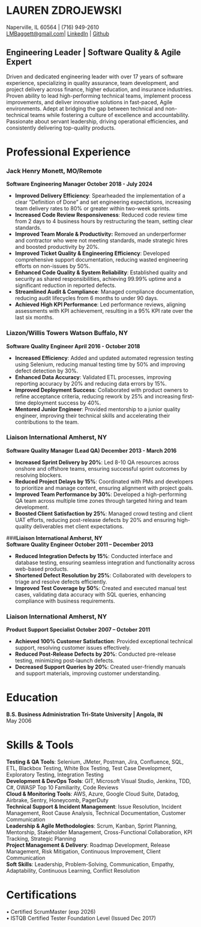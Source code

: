 # LAUREN ZDROJEWSKI

Naperville, IL 60564 | (716) 949-2610   
[LMBaggett@gmail.com](mailto:LMBaggett@gmail.com)| [LinkedIn](https://www.linkedin.com/in/lauren-zdrojewski-2328637a/) | [Github](https://github.com/lzdrojewski/cat_herder)

## **Engineering Leader | Software Quality & Agile Expert**

Driven and dedicated engineering leader with over 17 years of software experience, specializing in quality assurance, team development, and project delivery across finance, higher education, and insurance industries. Proven ability to lead high-performing technical teams, implement process improvements, and deliver innovative solutions in fast-paced, Agile environments. Adept at bridging the gap between technical and non-technical teams while fostering a culture of excellence and accountability. Passionate about servant leadership, driving operational efficiencies, and consistently delivering top-quality products.

# **Professional Experience**

### **Jack Henry 	 Monett, MO/Remote**

**Software Engineering Manager 	October 2018 \- July 2024**

* **Improved Delivery Efficiency**: Spearheaded the implementation of a clear “Definition of Done” and set engineering expectations, increasing team delivery rates to 80% or greater within two-week sprints.  
* **Increased Code Review Responsiveness**: Reduced code review time from 2 days to 4 business hours by restructuring the team, setting clear standards.  
* **Improved Team Morale & Productivity:** Removed an underperformer and contractor who were not meeting standards, made strategic hires and boosted productivity by 20%.     
* **Improved Ticket Quality & Engineering Efficiency**: Developed comprehensive support documentation, reducing wasted engineering efforts on non-issues by 50%.  
* **Enhanced Code Quality & System Reliability**: Established quality and security as shared responsibilities, achieving 99.99% uptime and a significant reduction in reported defects.  
* **Streamlined Audit & Compliance**: Managed compliance documentation, reducing audit lifecycles from 6 months to under 90 days.  
* **Achieved High KPI Performance**: Led performance reviews, aligning assessments with KPI achievement, resulting in a 95% KPI rate over the last six months.

### **Liazon/Willis Towers Watson 	Buffalo, NY**

**Software Quality Engineer	April 2016 \- October 2018**

* **Increased Efficiency**: Added and updated automated regression testing using Selenium, reducing manual testing time by 50% and improving defect detection by 30%.  
* **Enhanced Data Accuracy**: Validated ETL processes, improving reporting accuracy by 20% and reducing data errors by 15%.  
* **Improved Deployment Success**: Collaborated with product owners to refine acceptance criteria, reducing rework by 25% and increasing first-time deployment success by 40%.  
* **Mentored Junior Engineer**: Provided mentorship to a junior quality engineer, improving their technical skills and accelerating their contributions to the team.

### **Liaison International 	 Amherst, NY**

**Software Quality Manager (Lead QA)	December 2013 \- March 2016**

* **Increased Sprint Delivery by 20%**: Led 8-10 QA resources across onshore and offshore teams, ensuring successful sprint outcomes by resolving blockers.  
* **Reduced Project Delays by 15%**: Coordinated with PMs and developers to prioritize and manage content, ensuring alignment with project goals.  
* **Improved Team Performance by 30%**: Developed a high-performing QA team across multiple time zones through targeted hiring and team development.  
* **Boosted Client Satisfaction by 25%**: Managed crowd testing and client UAT efforts, reducing post-release defects by 20% and ensuring high-quality deliverables met client expectations.

###**Liaison International 	 Amherst, NY**  
**Software Quality Engineer	October 2011 – December 2013**

* **Reduced Integration Defects by 15%**: Conducted interface and database testing, ensuring seamless integration and functionality across web-based products.  
* **Shortened Defect Resolution by 25%**: Collaborated with developers to triage and resolve defects efficiently.  
* **Improved Test Coverage by 50%**: Created and executed manual test cases, validating data accuracy with SQL queries, enhancing compliance with business requirements.

### **Liaison International 	 Amherst, NY**

**Product Support Specialist	October 2007 – October 2011**

* **Achieved 100% Customer Satisfaction**: Provided exceptional technical support, resolving customer issues effectively.  
* **Reduced Post-Release Defects by 20%**: Conducted pre-release testing, minimizing post-launch defects.  
* **Decreased Support Queries by 20%**: Created user-friendly manuals and support materials, improving customer understanding.

#  **Education**

**B.S. Business Administration	Tri-State University | Angola, IN**  
May 2006

# **Skills & Tools**

**Testing & QA Tools**: Selenium, JMeter, Postman, Jira, Confluence, SQL, ETL, Blackbox Testing, White Box Testing, Test Case Development, Exploratory Testing, Integration Testing  
**Development & DevOps Tools**: GIT, Microsoft Visual Studio, Jenkins, TDD, C\#, OWASP Top 10 Familiarity, Code Reviews  
**Cloud & Monitoring Tools**: AWS, Azure, Google Cloud Suite, Datadog, Airbrake, Sentry, Honeycomb, PagerDuty  
**Technical Support & Incident Management**: Issue Resolution, Incident Management, Root Cause Analysis, Technical Documentation, Customer Communication  
**Leadership & Agile Methodologies**: Scrum, Kanban, Sprint Planning, Mentorship, Stakeholder Management, Cross-Functional Collaboration, KPI Tracking, Strategic Planning  
**Project Management & Delivery**: Roadmap Development, Release Management, Risk Mitigation, Continuous Improvement, Client Communication  
**Soft Skills**: Leadership, Problem-Solving, Communication, Empathy, Adaptability, Continuous Learning, Conflict Resolution

# **Certifications**

• Certified ScrumMaster (exp 2026\)  
• ISTQB Certified Tester Foundation Level (Issued Dec 2017\)
